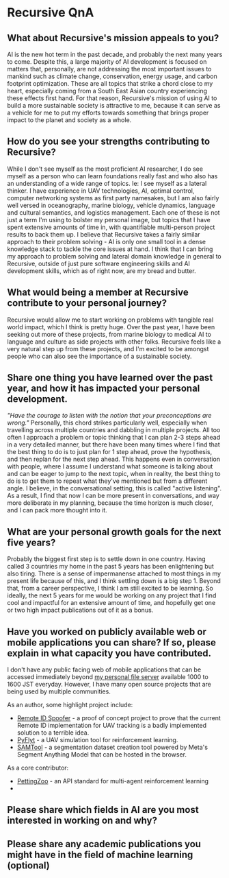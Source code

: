 # Recursive QnA

## What about Recursive's mission appeals to you?

AI is the new hot term in the past decade, and probably the next many years to come.
Despite this, a large majority of AI development is focused on matters that, personally, are not addressing the most important issues to mankind such as climate change, conservation, energy usage, and carbon footprint optimization.
These are all topics that strike a chord close to my heart, especially coming from a South East Asian country experiencing these effects first hand.
For that reason, Recursive's mission of using AI to build a more sustainable society is attractive to me, because it can serve as a vehicle for me to put my efforts towards something that brings proper impact to the planet and society as a whole.

## How do you see your strengths contributing to Recursive?

While I don't see myself as the most proficient AI researcher, I do see myself as a person who can learn foundations really fast and who also has an understanding of a wide range of topics. Ie: I see myself as a lateral thinker.
I have experience in UAV technologies, AI, optimal control, computer networking systems as first party namesakes, but I am also fairly well versed in oceanography, marine biology, vehicle dynamics, language and cultural semantics, and logistics management.
Each one of these is not just a term I'm using to bolster my personal image, but topics that I have spent extensive amounts of time in, with quantifiable multi-person project results to back them up.
I believe that Recursive takes a fairly similar approach to their problem solving - AI is only one small tool in a dense knowledge stack to tackle the core issues at hand.
I think that I can bring my approach to problem solving and lateral domain knowledge in general to Recursive, outside of just pure software engineering skills and AI development skills, which as of right now, are my bread and butter.

## What would being a member at Recursive contribute to your personal journey?

Recursive would allow me to start working on problems with tangible real world impact, which I think is pretty huge. Over the past year, I have been seeking out more of these projects, from marine biology to medical AI to language and culture as side projects with other folks.
Recursive feels like a very natural step up from these projects, and I'm excited to be amongst people who can also see the importance of a sustainable society. 

## Share one thing you have learned over the past year, and how it has impacted your personal development.

_"Have the courage to listen with the notion that your preconceptions are wrong."_
Personally, this chord strikes particularly well, especially when travelling across multiple countries and dabbling in multiple projects.
All too often I approach a problem or topic thinking that I can plan 2-3 steps ahead in a very detailed manner, but there have been many times where I find that the best thing to do is to just plan for 1 step ahead, prove the hypothesis, and then replan for the next step ahead.
This happens even in conversation with people, where I assume I understand what someone is talking about and can be eager to jump to the next topic, when in reality, the best thing to do is to get them to repeat what they've mentioned but from a different angle.
I believe, in the conversational setting, this is called "active listening".
As a result, I find that now I can be more present in conversations, and way more deliberate in my planning, because the time horizon is much closer, and I can pack more thought into it.

## What are your personal growth goals for the next five years?

Probably the biggest first step is to settle down in one country.
Having called 3 countries my home in the past 5 years has been enlightening but also tiring.
There is a sense of impermanense attached to most things in my present life because of this, and I think settling down is a big step 1.
Beyond that, from a career perspective, I think I am still excited to be learning.
So ideally, the next 5 years for me would be working on any project that I find cool and impactful for an extensive amount of time, and hopefully get one or two high impact publications out of it as a bonus.

## Have you worked on publicly available web or mobile applications you can share? If so, please explain in what capacity you have contributed.

I don't have any public facing web of mobile applications that can be accessed immediately beyond [my personal file server](https://jjshoots.ddns.net:8190/) available 1000 to 1600 JST everyday.
However, I have many open source projects that are being used by multiple communities.

As an author, some highlight project include:
- [Remote ID Spoofer](https://github.com/jjshoots/RemoteIDSpoofer) - a proof of concept project to prove that the current Remote ID implementation for UAV tracking is a badly implemented solution to a terrible idea.
- [PyFlyt](https://taijunjet.com/PyFlyt/documentation.html) - a UAV simulation tool for reinforcement learning.
- [SAMTool](https://github.com/jjshoots/SAMtool) - a segmentation dataset creation tool powered by Meta's Segment Anything Model that can be hosted in the browser.

As a core contributor:
- [PettingZoo](https://pettingzoo.farama.org/index.html) - an API standard for multi-agent reinforcement learning
- 

## Please share which fields in AI are you most interested in working on and why?
## Please share any academic publications you might have in the field of machine learning (optional)






























